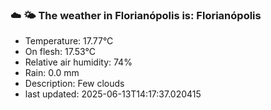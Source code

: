 ### ☁️ 🌤️  The weather in Florianópolis is: Florianópolis

- Temperature: 17.77°C
- On flesh: 17.53°C
- Relative air humidity: 74%
- Rain: 0.0 mm
- Description: Few clouds
- last updated: 2025-06-13T14:17:37.020415
